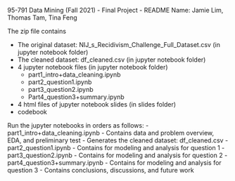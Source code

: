 95-791 Data Mining (Fall 2021) - Final Project - README
Name: Jamie Lim, Thomas Tam, Tina Feng

The zip file contains	
- The original dataset: NIJ_s_Recidivism_Challenge_Full_Dataset.csv (in jupyter notebook folder)	
- The cleaned dataset:  df_cleaned.csv (in jupyter notebook folder)	
- 4 jupyter notebook files (in jupyter notebook folder)	
	- part1_intro+data_cleaning.ipynb
	- part2_question1.ipynb
	- part3_question2.ipynb
	- Part4_question3+summary.ipynb
- 4 html files of jupyter notebook slides (in slides folder)	
- codebook


<Instruction for jupyter notebooks implementation>
Run the jupyter notebooks in orders as follows:
- part1_intro+data_cleaning.ipynb
	- Contains data and problem overview, EDA, and preliminary test
	- Generates the cleaned dataset: df_cleaned.csv
- part2_question1.ipynb
	- Contains for modeling and analysis for question 1
- part3_question2.ipynb
	- Contains for modeling and analysis for question 2
- part4_question3+summary.ipynb
	- Contains for modeling and analysis for question 3
	- Contains conclusions, discussions, and future work
